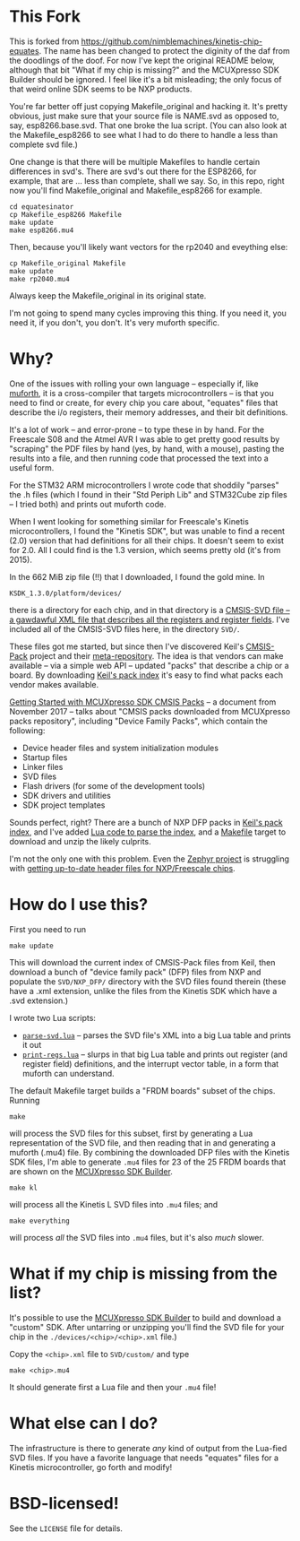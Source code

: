 # This Fork

This is forked from https://github.com/nimblemachines/kinetis-chip-equates.  The name has been changed to protect the diginity of the daf from the
doodlings of the doof.  For now I've kept the original README below, although that bit "What if my chip is missing?" and the MCUXpresso SDK Builder 
should be ignored. I feel like it's a bit misleading; the only focus of that weird online SDK seems to be NXP products. 

You're far better off just copying Makefile_original and hacking it. It's pretty obvious, just make sure that your source file is NAME.svd 
as opposed to, say, esp8266.base.svd.  That one broke the lua script. (You can also look at the Makefile_esp8266 to see what I had to do there to 
handle a less than complete svd file.)

One change is that there will be multiple Makefiles to handle certain differences in svd's. There are svd's out there for the ESP8266, for example,
that are ... less than complete, shall we say.  So, in this repo, right now you'll find Makefile_original and Makefile_esp8266 for example.  

```
cd equatesinator
cp Makefile_esp8266 Makefile
make update
make esp8266.mu4
```
Then, because you'll likely want vectors for the rp2040 and eveything else:
```
cp Makefile_original Makefile
make update
make rp2040.mu4
```
Always keep the Makefile_original in its original state.

I'm not going to spend many cycles improving this thing.  If you need it, you need it, if you don't, you don't.  It's very muforth specific.

# Why?

One of the issues with rolling your own language &ndash; especially if, like [muforth](https://muforth.nimblemachines.com/), it is a cross-compiler that targets microcontrollers &ndash; is that you need to find or create, for every chip you care about, "equates" files that describe the i/o registers, their memory addresses, and their bit definitions.

It's a lot of work &ndash; and error-prone &ndash; to type these in by hand. For the Freescale S08 and the Atmel AVR I was able to get pretty good results by "scraping" the PDF files by hand (yes, by hand, with a mouse), pasting the results into a file, and then running code that processed the text into a useful form.

For the STM32 ARM microcontrollers I wrote code that shoddily "parses" the .h files (which I found in their "Std Periph Lib" and STM32Cube zip files &ndash; I tried both) and prints out muforth code.

When I went looking for something similar for Freescale's Kinetis microcontrollers, I found the "Kinetis SDK", but was unable to find a recent (2.0) version that had definitions for all their chips. It doesn't seem to exist for 2.0. All I could find is the 1.3 version, which seems pretty old (it's from 2015).

In the 662 MiB zip file (!!) that I downloaded, I found the gold mine. In

    KSDK_1.3.0/platform/devices/

there is a directory for each chip, and in that directory is a [CMSIS-SVD file &ndash; a gawdawful XML file that describes all the registers and register fields](http://www.keil.com/pack/doc/CMSIS/SVD/html/). I've included all of the CMSIS-SVD files here, in the directory `SVD/`.

These files got me started, but since then I've discovered Keil's [CMSIS-Pack](http://www.keil.com/pack/doc/CMSIS/Pack/html/index.html) project and their [meta-repository](http://www.keil.com/pack/doc/CMSIS/Pack/html/packIndexFile.html). The idea is that vendors can make available &ndash; via a simple web API &ndash; updated "packs" that describe a chip or a board. By downloading [Keil's pack index](http://www.keil.com/pack/index.pidx) it's easy to find what packs each vendor makes available.

[Getting Started with MCUXpresso SDK CMSIS Packs](https://www.nxp.com/docs/en/user-guide/MCUXSDKPACKSGSUG.pdf) &ndash; a document from November 2017 &ndash; talks about "CMSIS packs downloaded from MCUXpresso packs repository", including "Device Family Packs", which contain the following:

* Device header files and system initialization modules
* Startup files
* Linker files
* SVD files
* Flash drivers (for some of the development tools)
* SDK drivers and utilities
* SDK project templates

Sounds perfect, right? There are a bunch of NXP DFP packs in [Keil's pack index](http://www.keil.com/pack/index.pidx), and I've added [Lua code to parse the index](https://github.com/nimblemachines/kinetis-chip-equates/blob/master/parse-pack-index.lua), and a [Makefile](https://github.com/nimblemachines/kinetis-chip-equates/blob/master/Makefile) target to download and unzip the likely culprits.

I'm not the only one with this problem. Even the [Zephyr project](https://github.com/zephyrproject-rtos/zephyr/) is struggling with [getting up-to-date header files for NXP/Freescale chips](https://github.com/zephyrproject-rtos/hal_nxp/tree/master/mcux).

# How do I use this?

First you need to run

    make update

This will download the current index of CMSIS-Pack files from Keil, then download a bunch of "device family pack" (DFP) files from NXP and populate the `SVD/NXP_DFP/` directory with the SVD files found therein (these have a .xml extension, unlike the files from the Kinetis SDK which have a .svd extension.)

I wrote two Lua scripts: 

* [`parse-svd.lua`](https://github.com/nimblemachines/kinetis-chip-equates/blob/master/parse-svd.lua) &ndash; parses the SVD file's XML into a big Lua table and prints it out
* [`print-regs.lua`](https://github.com/nimblemachines/kinetis-chip-equates/blob/master/print-regs.lua) &ndash; slurps in that big Lua table and prints out register (and register field) definitions, and the interrupt vector table, in a form that muforth can understand.

The default Makefile target builds a "FRDM boards" subset of the chips. Running

    make

will process the SVD files for this subset, first by generating a Lua representation of the SVD file, and then reading that in and generating a muforth (.mu4) file. By combining the downloaded DFP files with the Kinetis SDK files, I'm able to generate `.mu4` files for 23 of the 25 FRDM boards that are shown on the [MCUXpresso SDK Builder](https://mcuxpresso.nxp.com/).

    make kl

will process all the Kinetis L SVD files into `.mu4` files; and

    make everything

will process *all* the SVD files into `.mu4` files, but it's also *much* slower.

# What if my chip is missing from the list?

It's possible to use the [MCUXpresso SDK Builder](https://mcuxpresso.nxp.com/) to build and download a "custom" SDK. After untarring or unzipping you'll find the SVD file for your chip in the `./devices/<chip>/<chip>.xml` file.)

Copy the `<chip>.xml` file to `SVD/custom/` and type

    make <chip>.mu4

It should generate first a Lua file and then your `.mu4` file!

# What else can I do?

The infrastructure is there to generate *any* kind of output from the Lua-fied SVD files. If you have a favorite language that needs "equates" files for a Kinetis microcontroller, go forth and modify!

# BSD-licensed!

See the `LICENSE` file for details.
